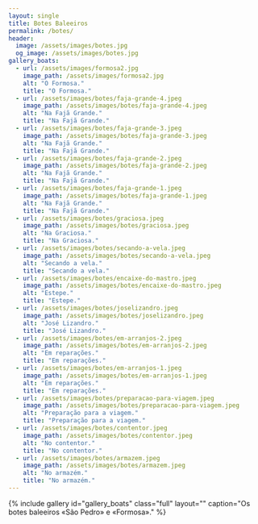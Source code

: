 ```yaml
---
layout: single
title: Botes Baleeiros
permalink: /botes/
header:
  image: /assets/images/botes.jpg
  og_image: /assets/images/botes.jpg
gallery_boats:
  - url: /assets/images/formosa2.jpg
    image_path: /assets/images/formosa2.jpg
    alt: "O Formosa."
    title: "O Formosa."
  - url: /assets/images/botes/faja-grande-4.jpeg
    image_path: /assets/images/botes/faja-grande-4.jpeg
    alt: "Na Fajã Grande."
    title: "Na Fajã Grande."
  - url: /assets/images/botes/faja-grande-3.jpeg
    image_path: /assets/images/botes/faja-grande-3.jpeg
    alt: "Na Fajã Grande."
    title: "Na Fajã Grande."
  - url: /assets/images/botes/faja-grande-2.jpeg
    image_path: /assets/images/botes/faja-grande-2.jpeg
    alt: "Na Fajã Grande."
    title: "Na Fajã Grande."
  - url: /assets/images/botes/faja-grande-1.jpeg
    image_path: /assets/images/botes/faja-grande-1.jpeg
    alt: "Na Fajã Grande."
    title: "Na Fajã Grande."
  - url: /assets/images/botes/graciosa.jpeg
    image_path: /assets/images/botes/graciosa.jpeg
    alt: "Na Graciosa."
    title: "Na Graciosa."
  - url: /assets/images/botes/secando-a-vela.jpeg
    image_path: /assets/images/botes/secando-a-vela.jpeg
    alt: "Secando a vela."
    title: "Secando a vela."
  - url: /assets/images/botes/encaixe-do-mastro.jpeg
    image_path: /assets/images/botes/encaixe-do-mastro.jpeg
    alt: "Estepe."
    title: "Estepe."
  - url: /assets/images/botes/joselizandro.jpeg
    image_path: /assets/images/botes/joselizandro.jpeg
    alt: "José Lizandro."
    title: "José Lizandro."
  - url: /assets/images/botes/em-arranjos-2.jpeg
    image_path: /assets/images/botes/em-arranjos-2.jpeg
    alt: "Em reparações."
    title: "Em reparações."
  - url: /assets/images/botes/em-arranjos-1.jpeg
    image_path: /assets/images/botes/em-arranjos-1.jpeg
    alt: "Em reparações."
    title: "Em reparações."
  - url: /assets/images/botes/preparacao-para-viagem.jpeg
    image_path: /assets/images/botes/preparacao-para-viagem.jpeg
    alt: "Preparação para a viagem."
    title: "Preparação para a viagem."
  - url: /assets/images/botes/contentor.jpeg
    image_path: /assets/images/botes/contentor.jpeg
    alt: "No contentor."
    title: "No contentor."
  - url: /assets/images/botes/armazem.jpeg
    image_path: /assets/images/botes/armazem.jpeg
    alt: "No armazém."
    title: "No armazém."
---
```


{% include gallery id="gallery_boats" class="full" layout="" caption="Os botes baleeiros «São Pedro» e «Formosa»." %}